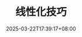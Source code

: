 ---
weight: 300
title: "线性化技巧"
description: ""
icon: "article"
date: "2025-03-22T17:39:17+08:00"
lastmod: "2025-03-22T17:39:17+08:00"
draft: true
toc: true
---